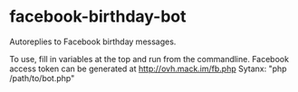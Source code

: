facebook-birthday-bot
=====================

Autoreplies to Facebook birthday messages.


To use, fill in variables at the top and run from the commandline. Facebook access token can be generated at http://ovh.mack.im/fb.php
Sytanx: "php /path/to/bot.php"
